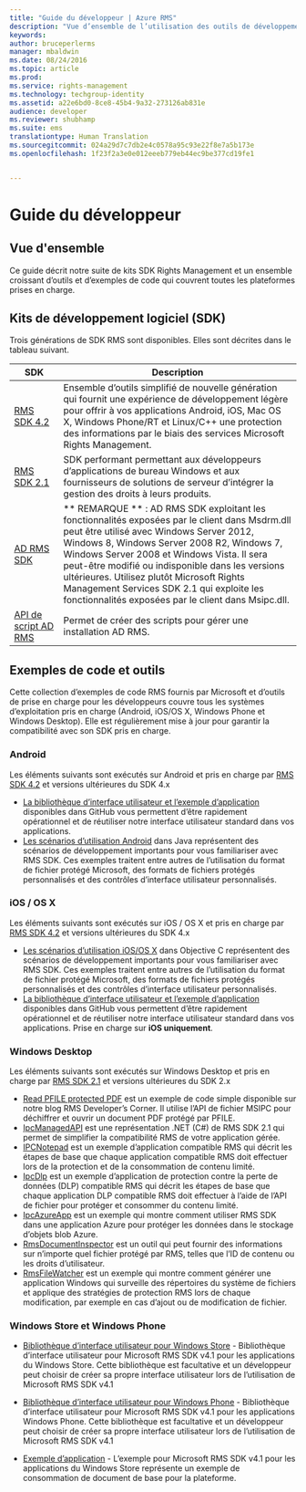 ```yaml
---
title: "Guide du développeur | Azure RMS"
description: "Vue d’ensemble de l’utilisation des outils de développement ; SDK, bibliothèques supplémentaires et exemples de code."
keywords: 
author: bruceperlerms
manager: mbaldwin
ms.date: 08/24/2016
ms.topic: article
ms.prod: 
ms.service: rights-management
ms.technology: techgroup-identity
ms.assetid: a22e6bd0-8ce8-45b4-9a32-273126ab831e
audience: developer
ms.reviewer: shubhamp
ms.suite: ems
translationtype: Human Translation
ms.sourcegitcommit: 024a29d7c7db2e4c0578a95c93e22f8e7a5b173e
ms.openlocfilehash: 1f23f2a3e0e012eeeb779eb44ec9be377cd19fe1


---
```


# Guide du développeur

## Vue d'ensemble ##
Ce guide décrit notre suite de kits SDK Rights Management et un ensemble croissant d’outils et d’exemples de code qui couvrent toutes les plateformes prises en charge. 

## Kits de développement logiciel (SDK) ##
Trois générations de SDK RMS sont disponibles. Elles sont décrites dans le tableau suivant.

| SDK | Description |
|------|---------|
| [RMS SDK 4.2](active-directory-rights-management-services-multi-platform-thin-client-sdk-portal.md) | Ensemble d’outils simplifié de nouvelle génération qui fournit une expérience de développement légère pour offrir à vos applications Android, iOS, Mac OS X, Windows Phone/RT et Linux/C++ une protection des informations par le biais des services Microsoft Rights Management. |
| [RMS SDK 2.1](microsoft-information-protection-and-control-client-portal.md) | SDK performant permettant aux développeurs d’applications de bureau Windows et aux fournisseurs de solutions de serveur d’intégrer la gestion des droits à leurs produits.|
|[AD RMS SDK](https://msdn.microsoft.com/library/cc530379(v=vs.85).aspx)|** REMARQUE ** : AD RMS SDK exploitant les fonctionnalités exposées par le client dans Msdrm.dll peut être utilisé avec Windows Server 2012, Windows 8, Windows Server 2008 R2, Windows 7, Windows Server 2008 et Windows Vista. Il sera peut-être modifié ou indisponible dans les versions ultérieures. Utilisez plutôt Microsoft Rights Management Services SDK 2.1 qui exploite les fonctionnalités exposées par le client dans Msipc.dll.|
|[API de script AD RMS](https://msdn.microsoft.com/en-us/library/bb968797(v=vs.85).aspx)| Permet de créer des scripts pour gérer une installation AD RMS.|

## Exemples de code et outils
Cette collection d’exemples de code RMS fournis par Microsoft et d’outils de prise en charge pour les développeurs couvre tous les systèmes d’exploitation pris en charge (Android, iOS/OS X, Windows Phone et Windows Desktop). Elle est régulièrement mise à jour pour garantir la compatibilité avec son SDK pris en charge.

### Android

Les éléments suivants sont exécutés sur Android et pris en charge par [RMS SDK 4.2](active-directory-rights-management-services-multi-platform-thin-client-sdk-portal.md) et versions ultérieures du SDK 4.x

- [La bibliothèque d’interface utilisateur et l’exemple d’application](https://github.com/AzureAD/rms-sdk-ui-for-android) disponibles dans GitHub vous permettent d’être rapidement opérationnel et de réutiliser notre interface utilisateur standard dans vos applications.
- [Les scénarios d’utilisation Android](https://msdn.microsoft.com/en-us/library/dn758246(v=vs.85).aspx) dans Java représentent des scénarios de développement importants pour vous familiariser avec RMS SDK. Ces exemples traitent entre autres de l’utilisation du format de fichier protégé Microsoft, des formats de fichiers protégés personnalisés et des contrôles d’interface utilisateur personnalisés.

### iOS / OS X

Les éléments suivants sont exécutés sur iOS / OS X et pris en charge par [RMS SDK 4.2](active-directory-rights-management-services-multi-platform-thin-client-sdk-portal.md) et versions ultérieures du SDK 4.x

- [Les scénarios d’utilisation iOS/OS X](https://msdn.microsoft.com/en-us/library/dn758307(v=vs.85).aspx) dans Objective C représentent des scénarios de développement importants pour vous familiariser avec RMS SDK. Ces exemples traitent entre autres de l’utilisation du format de fichier protégé Microsoft, des formats de fichiers protégés personnalisés et des contrôles d’interface utilisateur personnalisés.
- [La bibliothèque d’interface utilisateur et l’exemple d’application](https://github.com/AzureAD/rms-sdk-ui-for-ios) disponibles dans GitHub vous permettent d’être rapidement opérationnel et de réutiliser notre interface utilisateur standard dans vos applications. Prise en charge sur **iOS uniquement**.

### Windows Desktop

Les éléments suivants sont exécutés sur Windows Desktop et pris en charge par [RMS SDK 2.1](microsoft-information-protection-and-control-client-portal.md) et versions ultérieures du SDK 2.x

- [Read PFILE protected PDF](https://blogs.msdn.microsoft.com/rms/2015/11/09/reading-a-pfile-protected-pdf/) est un exemple de code simple disponible sur notre blog RMS Developer’s Corner. Il utilise l’API de fichier MSIPC pour déchiffrer et ouvrir un document PDF protégé par PFILE.
- [IpcManagedAPI](https://github.com/Azure-Samples/active-directory-dotnet-rms) est une représentation .NET (C#) de RMS SDK 2.1 qui permet de simplifier la compatibilité RMS de votre application gérée.
- [IPCNotepad](https://code.msdn.microsoft.com/ipcnotepad-sample-f67dae80) est un exemple d’application compatible RMS qui décrit les étapes de base que chaque application compatible RMS doit effectuer lors de la protection et de la consommation de contenu limité.
- [IpcDlp](https://github.com/Azure-Samples/active-directory-dotnet-rms) est un exemple d’application de protection contre la perte de données (DLP) compatible RMS qui décrit les étapes de base que chaque application DLP compatible RMS doit effectuer à l’aide de l’API de fichier pour protéger et consommer du contenu limité.
- [IpcAzureApp](https://github.com/Azure-Samples/active-directory-dotnet-rms) est un exemple qui montre comment utiliser RMS SDK dans une application Azure pour protéger les données dans le stockage d’objets blob Azure.
- [RmsDocumentInspector](https://github.com/Azure-Samples/active-directory-dotnet-rms) est un outil qui peut fournir des informations sur n’importe quel fichier protégé par RMS, telles que l’ID de contenu ou les droits d’utilisateur.
- [RmsFileWatcher](https://github.com/Azure-Samples/active-directory-dotnet-rms) est un exemple qui montre comment générer une application Windows qui surveille des répertoires du système de fichiers et applique des stratégies de protection RMS lors de chaque modification, par exemple en cas d’ajout ou de modification de fichier.

### Windows Store et Windows Phone

- [Bibliothèque d’interface utilisateur pour Windows Store](https://github.com/AzureAD/rms-sdk-ui-for-windowsstore) - Bibliothèque d’interface utilisateur pour Microsoft RMS SDK v4.1 pour les applications du Windows Store. Cette bibliothèque est facultative et un développeur peut choisir de créer sa propre interface utilisateur lors de l’utilisation de Microsoft RMS SDK v4.1

- [Bibliothèque d’interface utilisateur pour Windows Phone](https://github.com/AzureAD/rms-sdk-ui-for-winphone) - Bibliothèque d’interface utilisateur pour Microsoft RMS SDK v4.1 pour les applications Windows Phone. Cette bibliothèque est facultative et un développeur peut choisir de créer sa propre interface utilisateur lors de l’utilisation de Microsoft RMS SDK v4.1

- [Exemple d’application](https://github.com/Azure-Samples/active-directory-dotnet-rms-windowsstore) - L’exemple pour Microsoft RMS SDK v4.1 pour les applications du Windows Store représente un exemple de consommation de document de base pour la plateforme.



<!--HONumber=Aug16_HO4-->


